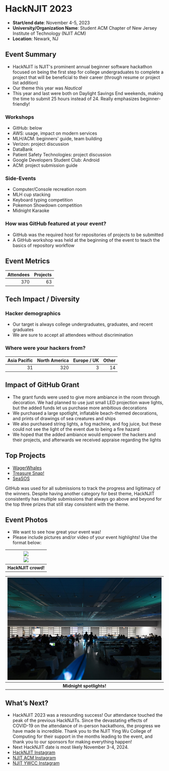 # HackNJIT 2023

 - **Start/end date**: November 4-5, 2023
 - **University/Organization Name**: Student ACM Chapter of New Jersey Institute of Technology (NJIT ACM)
 - **Location**: Newark, NJ

## Event Summary

- HackNJIT is NJIT's prominent annual beginner software hackathon focused on being the first step for college undergraduates to complete a project that will be beneficial to their career (through resume or project list addition)
- Our theme this year was *Nautical*
- This year and last were both on Daylight Savings End weekends, making the time to submit 25 hours instead of 24. Really emphasizes beginner-friendly!

### Workshops

- GitHub: below
- AWS: usage, impact on modern services
- MLH/ACM: beginners' guide, team building
- Verizon: project discussion
- DataBank
- Patient Safety Technologies: project discussion
- Google Developers Student Club: Android
- ACM: project submission guide

### Side-Events
- Computer/Console recreation room
- MLH cup stacking
- Keyboard typing competition
- Pokemon Showdown competition
- Midnight Karaoke

### How was GitHub featured at your event?

  - GitHub was the required host for repositories of projects to be submitted
  - A GitHub workshop was held at the beginning of the event to teach the basics of repository workflow

## Event Metrics 

| Attendees | Projects|
|---------------:|------------:|
| 370 | 63 |

## Tech Impact / Diversity 

### Hacker demographics

 - Our target is always college undergraduates, graduates, and recent graduates
 - We are sure to accept all attendees without discrimination

### Where were your hackers from?

| Asia Pacific | North America | Europe / UK | Other |
|---------------:|--------------:|------------:|---------:|
| 31 | 320 | 3 | 14 |

## Impact of GitHub Grant
- The grant funds were used to give more ambiance in the room through decoration. We had planned to use just small LED projection wave lights, but the added funds let us purchase more ambitious decorations
- We purchased a large spotlight, inflatable beach-themed decorations, and prints of drawings of sea creatures and ships
- We also purchased string lights, a fog machine, and fog juice, but these could not see the light of the event due to being a fire hazard
- We hoped that the added ambiance would empower the hackers and their projects, and afterwards we received appraise regarding the lights

## Top Projects

- [WagerWhales](https://devpost.com/software/wager-whales)
- [Treasure Snap!](https://devpost.com/software/treasure-snap)
- [SeaSOS](https://devpost.com/software/seasos)

GitHub was used for all submissions to track the progress and ligitimacy of the winners. Despite having another category for best theme, HackNJIT consistently has multiple submissions that always go above and beyond for the top three prizes that still stay consistent with the theme.

## Event Photos

- We want to see how great your event was! <br>
- Please include pictures and/or video of your event highlights! Use the format below: 

| ![](images/HackNJIT_1.JPG) <br> ![](images/HackNJIT_2.JPG)|
|:--:|
| **HackNJIT crowd!** |

| ![](images/HackNJIT_stage.jpg) |
|:--:|
| **Midnight spotlights!** |


## What’s Next?
- HackNJIT 2023 was a resounding success! Our attendance touched the peak of the previous HackNJITs. Since the devastating effects of COVID-19 on the attendance of in-person hackathons, the progress we have made is incredible. Thank you to the NJIT Ying Wu College of Computing for their support in the months leading to the event, and thank you to our sponsors for making everything happen!
- Next HackNJIT date is most likely November 3-4, 2024.
- [HackNJIT Instagram](https://instagram.com/hacknjit)
- [NJIT ACM Instagram](https://instagram.com/njitacm)
- [NJIT YWCC Instagram](https://www.instagram.com/njityingwu)